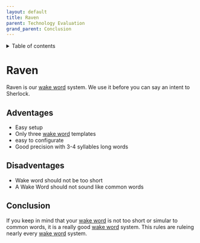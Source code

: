 ```yaml
---
layout: default
title: Raven
parent: Technology Evaluation
grand_parent: Conclusion
---
```


<details close markdown="block">
  <summary>
    Table of contents
  </summary>
  {: .text-delta }
1. TOC
{:toc}
</details>


# Raven
Raven is our [wake word](/pages/knowledge/wake-word) system. We use it before you can say an intent to Sherlock.

## Adventages
- Easy setup
- Only three [wake word](/pages/knowledge/wake-word) templates
- easy to configurate
- Good precision with 3-4 syllables long words

## Disadventages
- Wake word should not be too short
- A Wake Word should not sound like common words

## Conclusion
If you keep in mind that your [wake word](/pages/knowledge/wake-word) is not too short or simular to common words, 
it is a really good [wake word](/pages/knowledge/wake-word) system.
This rules are ruleing nearly every [wake word](/pages/knowledge/wake-word) system.